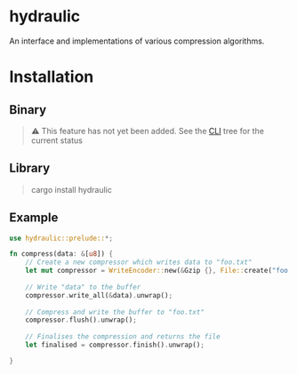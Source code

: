 # hydraulic
An interface and implementations of various compression algorithms.
# Installation 
## Binary
> :warning: This feature has not yet been added. See the 
> [CLI](https://github.com/quexeky/hydraulic/tree/cli) tree for the current status

## Library

> cargo install hydraulic 

## Example

```rust
use hydraulic::prelude::*;

fn compress(data: &[u8]) {
    // Create a new compressor which writes data to "foo.txt"
    let mut compressor = WriteEncoder::new(&Gzip {}, File::create("foo.txt").unwrap(), CompressionLevel::High);
    
    // Write "data" to the buffer
    compressor.write_all(&data).unwrap();
    
    // Compress and write the buffer to "foo.txt"
    compressor.flush().unwrap();
    
    // Finalises the compression and returns the file
    let finalised = compressor.finish().unwrap();

}
```
